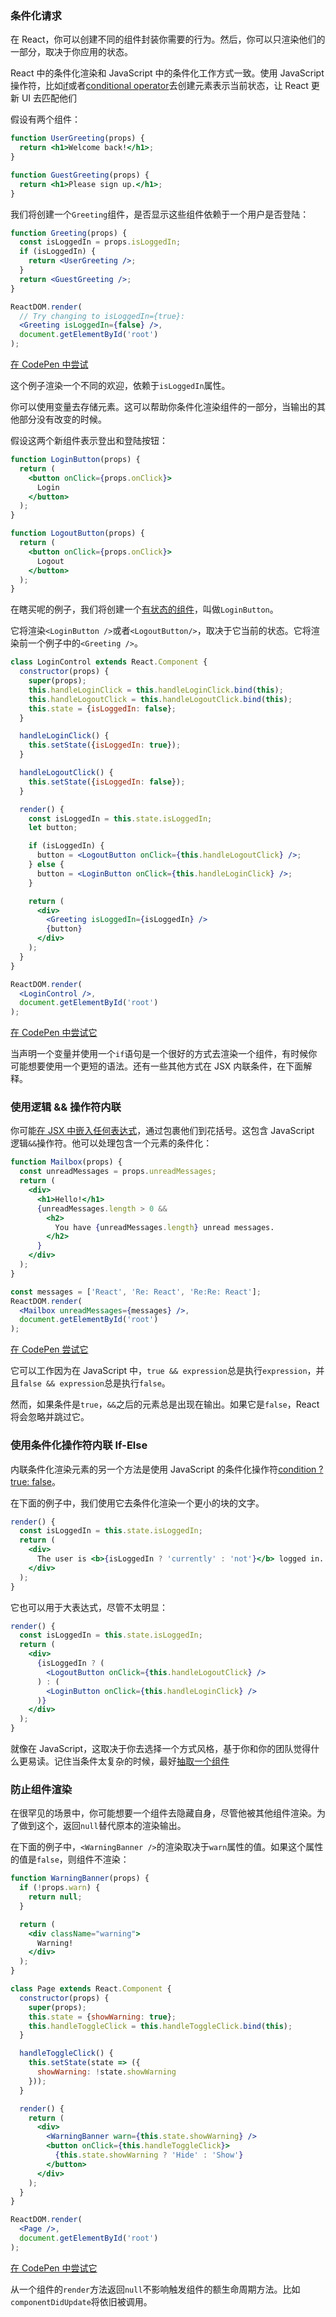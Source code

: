 ### 条件化请求

在 React，你可以创建不同的组件封装你需要的行为。然后，你可以只渲染他们的一部分，取决于你应用的状态。

React 中的条件化渲染和 JavaScript 中的条件化工作方式一致。使用 JavaScript 操作符，比如[if]()或者[conditional operator]()去创建元素表示当前状态，让 React 更新 UI 去匹配他们

假设有两个组件：
```jsx harmony
function UserGreeting(props) {
  return <h1>Welcome back!</h1>;
}

function GuestGreeting(props) {
  return <h1>Please sign up.</h1>;
}
```
我们将创建一个`Greeting`组件，是否显示这些组件依赖于一个用户是否登陆：
```jsx harmony
function Greeting(props) {
  const isLoggedIn = props.isLoggedIn;
  if (isLoggedIn) {
    return <UserGreeting />;
  }
  return <GuestGreeting />;
}

ReactDOM.render(
  // Try changing to isLoggedIn={true}:
  <Greeting isLoggedIn={false} />,
  document.getElementById('root')
);
```
[在 CodePen 中尝试]()

这个例子渲染一个不同的欢迎，依赖于`isLoggedIn`属性。

你可以使用变量去存储元素。这可以帮助你条件化渲染组件的一部分，当输出的其他部分没有改变的时候。

假设这两个新组件表示登出和登陆按钮：
```jsx harmony
function LoginButton(props) {
  return (
    <button onClick={props.onClick}>
      Login
    </button>
  );
}

function LogoutButton(props) {
  return (
    <button onClick={props.onClick}>
      Logout
    </button>
  );
}
```
在瞎买呢的例子，我们将创建一个[有状态的组件]()，叫做`LoginButton`。

它将渲染`<LoginButton />`或者`<LogoutButton/>`，取决于它当前的状态。它将渲染前一个例子中的`<Greeting />`。

```jsx harmony
class LoginControl extends React.Component {
  constructor(props) {
    super(props);
    this.handleLoginClick = this.handleLoginClick.bind(this);
    this.handleLogoutClick = this.handleLogoutClick.bind(this);
    this.state = {isLoggedIn: false};
  }

  handleLoginClick() {
    this.setState({isLoggedIn: true});
  }

  handleLogoutClick() {
    this.setState({isLoggedIn: false});
  }

  render() {
    const isLoggedIn = this.state.isLoggedIn;
    let button;

    if (isLoggedIn) {
      button = <LogoutButton onClick={this.handleLogoutClick} />;
    } else {
      button = <LoginButton onClick={this.handleLoginClick} />;
    }

    return (
      <div>
        <Greeting isLoggedIn={isLoggedIn} />
        {button}
      </div>
    );
  }
}

ReactDOM.render(
  <LoginControl />,
  document.getElementById('root')
);
```
[在 CodePen 中尝试它]()

当声明一个变量并使用一个`if`语句是一个很好的方式去渲染一个组件，有时候你可能想要使用一个更短的语法。还有一些其他方式在 JSX 内联条件，在下面解释。


### 使用逻辑 && 操作符内联
你可能[在 JSX 中嵌入任何表达式]()，通过包裹他们到花括号。这包含 JavaScript 逻辑`&&`操作符。他可以处理包含一个元素的条件化：
```jsx harmony
function Mailbox(props) {
  const unreadMessages = props.unreadMessages;
  return (
    <div>
      <h1>Hello!</h1>
      {unreadMessages.length > 0 &&
        <h2>
          You have {unreadMessages.length} unread messages.
        </h2>
      }
    </div>
  );
}

const messages = ['React', 'Re: React', 'Re:Re: React'];
ReactDOM.render(
  <Mailbox unreadMessages={messages} />,
  document.getElementById('root')
);
```
[在 CodePen 尝试它]()

它可以工作因为在 JavaScript 中，`true && expression`总是执行`expression`，并且`false && expression`总是执行`false`。

然而，如果条件是`true`，`&&`之后的元素总是出现在输出。如果它是`false`，React 将会忽略并跳过它。

### 使用条件化操作符内联 If-Else

内联条件化渲染元素的另一个方法是使用 JavaScript 的条件化操作符[condition ? true: false]()。

在下面的例子中，我们使用它去条件化渲染一个更小的块的文字。
```jsx harmony
render() {
  const isLoggedIn = this.state.isLoggedIn;
  return (
    <div>
      The user is <b>{isLoggedIn ? 'currently' : 'not'}</b> logged in.
    </div>
  );
}
```

它也可以用于大表达式，尽管不太明显：
```jsx harmony
render() {
  const isLoggedIn = this.state.isLoggedIn;
  return (
    <div>
      {isLoggedIn ? (
        <LogoutButton onClick={this.handleLogoutClick} />
      ) : (
        <LoginButton onClick={this.handleLoginClick} />
      )}
    </div>
  );
}
```
就像在 JavaScript，这取决于你去选择一个方式风格，基于你和你的团队觉得什么更易读。记住当条件太复杂的时候，最好[抽取一个组件]()

### 防止组件渲染

在很罕见的场景中，你可能想要一个组件去隐藏自身，尽管他被其他组件渲染。为了做到这个，返回`null`替代原本的渲染输出。

在下面的例子中，`<WarningBanner />`的渲染取决于`warn`属性的值。如果这个属性的值是`false`，则组件不渲染：
```jsx harmony
function WarningBanner(props) {
  if (!props.warn) {
    return null;
  }

  return (
    <div className="warning">
      Warning!
    </div>
  );
}

class Page extends React.Component {
  constructor(props) {
    super(props);
    this.state = {showWarning: true};
    this.handleToggleClick = this.handleToggleClick.bind(this);
  }

  handleToggleClick() {
    this.setState(state => ({
      showWarning: !state.showWarning
    }));
  }

  render() {
    return (
      <div>
        <WarningBanner warn={this.state.showWarning} />
        <button onClick={this.handleToggleClick}>
          {this.state.showWarning ? 'Hide' : 'Show'}
        </button>
      </div>
    );
  }
}

ReactDOM.render(
  <Page />,
  document.getElementById('root')
);
```
[在 CodePen 中尝试它]()

从一个组件的`render`方法返回`null`不影响触发组件的额生命周期方法。比如`componentDidUpdate`将依旧被调用。












